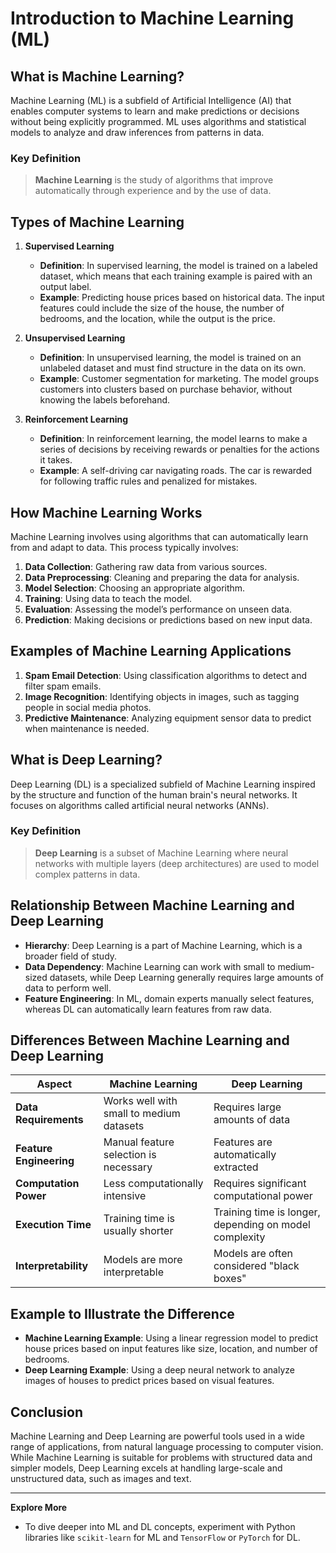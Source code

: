 # Introduction to Machine Learning (ML)

## What is Machine Learning?
Machine Learning (ML) is a subfield of Artificial Intelligence (AI) that enables computer systems to learn and make predictions or decisions without being explicitly programmed. ML uses algorithms and statistical models to analyze and draw inferences from patterns in data.

### Key Definition
> **Machine Learning** is the study of algorithms that improve automatically through experience and by the use of data.

## Types of Machine Learning
1. **Supervised Learning**
   - **Definition**: In supervised learning, the model is trained on a labeled dataset, which means that each training example is paired with an output label.
   - **Example**: Predicting house prices based on historical data. The input features could include the size of the house, the number of bedrooms, and the location, while the output is the price.
  
2. **Unsupervised Learning**
   - **Definition**: In unsupervised learning, the model is trained on an unlabeled dataset and must find structure in the data on its own.
   - **Example**: Customer segmentation for marketing. The model groups customers into clusters based on purchase behavior, without knowing the labels beforehand.
  
3. **Reinforcement Learning**
   - **Definition**: In reinforcement learning, the model learns to make a series of decisions by receiving rewards or penalties for the actions it takes.
   - **Example**: A self-driving car navigating roads. The car is rewarded for following traffic rules and penalized for mistakes.

## How Machine Learning Works
Machine Learning involves using algorithms that can automatically learn from and adapt to data. This process typically involves:
1. **Data Collection**: Gathering raw data from various sources.
2. **Data Preprocessing**: Cleaning and preparing the data for analysis.
3. **Model Selection**: Choosing an appropriate algorithm.
4. **Training**: Using data to teach the model.
5. **Evaluation**: Assessing the model’s performance on unseen data.
6. **Prediction**: Making decisions or predictions based on new input data.

## Examples of Machine Learning Applications
1. **Spam Email Detection**: Using classification algorithms to detect and filter spam emails.
2. **Image Recognition**: Identifying objects in images, such as tagging people in social media photos.
3. **Predictive Maintenance**: Analyzing equipment sensor data to predict when maintenance is needed.

## What is Deep Learning?
Deep Learning (DL) is a specialized subfield of Machine Learning inspired by the structure and function of the human brain's neural networks. It focuses on algorithms called artificial neural networks (ANNs).

### Key Definition
> **Deep Learning** is a subset of Machine Learning where neural networks with multiple layers (deep architectures) are used to model complex patterns in data.

## Relationship Between Machine Learning and Deep Learning
- **Hierarchy**: Deep Learning is a part of Machine Learning, which is a broader field of study.
- **Data Dependency**: Machine Learning can work with small to medium-sized datasets, while Deep Learning generally requires large amounts of data to perform well.
- **Feature Engineering**: In ML, domain experts manually select features, whereas DL can automatically learn features from raw data.

## Differences Between Machine Learning and Deep Learning
| **Aspect**           | **Machine Learning**                          | **Deep Learning**                            |
|----------------------|-----------------------------------------------|----------------------------------------------|
| **Data Requirements**| Works well with small to medium datasets      | Requires large amounts of data              |
| **Feature Engineering** | Manual feature selection is necessary       | Features are automatically extracted        |
| **Computation Power** | Less computationally intensive               | Requires significant computational power    |
| **Execution Time**   | Training time is usually shorter              | Training time is longer, depending on model complexity |
| **Interpretability** | Models are more interpretable                 | Models are often considered "black boxes"   |

## Example to Illustrate the Difference
- **Machine Learning Example**: Using a linear regression model to predict house prices based on input features like size, location, and number of bedrooms.
- **Deep Learning Example**: Using a deep neural network to analyze images of houses to predict prices based on visual features.

## Conclusion
Machine Learning and Deep Learning are powerful tools used in a wide range of applications, from natural language processing to computer vision. While Machine Learning is suitable for problems with structured data and simpler models, Deep Learning excels at handling large-scale and unstructured data, such as images and text.

---
**Explore More**
- To dive deeper into ML and DL concepts, experiment with Python libraries like `scikit-learn` for ML and `TensorFlow` or `PyTorch` for DL.
